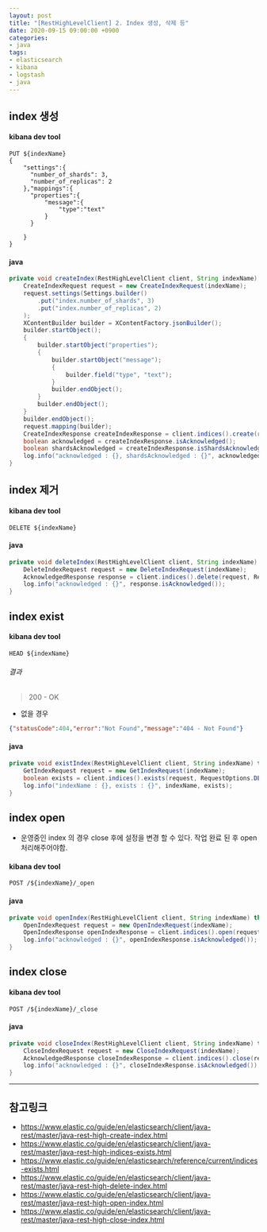```yaml
---
layout: post
title: "[RestHighLevelClient] 2. Index 생성, 삭제 등"
date: 2020-09-15 09:00:00 +0900
categories:
- java
tags:
- elasticsearch
- kibana
- logstash
- java
---
```


## index 생성
#### kibana dev tool
```
PUT ${indexName}
{
    "settings":{
      "number_of_shards": 3,
      "number_of_replicas": 2
    },"mappings":{
      "properties":{
          "message":{
              "type":"text"
          }
      }
        
    }
}
```

#### java
```java
private void createIndex(RestHighLevelClient client, String indexName) throws IOException {
    CreateIndexRequest request = new CreateIndexRequest(indexName);
    request.settings(Settings.builder()
        .put("index.number_of_shards", 3)
        .put("index.number_of_replicas", 2)
    );
    XContentBuilder builder = XContentFactory.jsonBuilder();
    builder.startObject();
    {
        builder.startObject("properties");
        {
            builder.startObject("message");
            {
                builder.field("type", "text");
            }
            builder.endObject();
        }
        builder.endObject();
    }
    builder.endObject();
    request.mapping(builder);
    CreateIndexResponse createIndexResponse = client.indices().create(request, RequestOptions.DEFAULT);
    boolean acknowledged = createIndexResponse.isAcknowledged();
    boolean shardsAcknowledged = createIndexResponse.isShardsAcknowledged();
    log.info("acknowledged : {}, shardsAcknowledged : {}", acknowledged, shardsAcknowledged);
}
```

## index 제거
#### kibana dev tool
```
DELETE ${indexName}
```

#### java
```java
private void deleteIndex(RestHighLevelClient client, String indexName) throws IOException {
    DeleteIndexRequest request = new DeleteIndexRequest(indexName);
    AcknowledgedResponse response = client.indices().delete(request, RequestOptions.DEFAULT);
    log.info("acknowledged : {}", response.isAcknowledged());
}
```

## index exist
#### kibana dev tool
```
HEAD ${indexName}
```

###### 결과
> 200 - OK
- 없을 경우
```json
{"statusCode":404,"error":"Not Found","message":"404 - Not Found"}
```

#### java
```java
private void existIndex(RestHighLevelClient client, String indexName) throws IOException {
    GetIndexRequest request = new GetIndexRequest(indexName);
    boolean exists = client.indices().exists(request, RequestOptions.DEFAULT);
    log.info("indexName : {}, exists : {}", indexName, exists);
}
```

## index open
- 운영중인 index 의 경우 close 후에 설정을 변경 할 수 있다. 작업 완료 된 후 open 처리해주어야함.
#### kibana dev tool
```
POST /${indexName}/_open
```

#### java
```java
private void openIndex(RestHighLevelClient client, String indexName) throws IOException {
    OpenIndexRequest request = new OpenIndexRequest(indexName);
    OpenIndexResponse openIndexResponse = client.indices().open(request, RequestOptions.DEFAULT);
    log.info("acknowledged : {}", openIndexResponse.isAcknowledged());
}
```

## index close
#### kibana dev tool
```
POST /${indexName}/_close
```
#### java
```java
private void closeIndex(RestHighLevelClient client, String indexName) throws IOException{
    CloseIndexRequest request = new CloseIndexRequest(indexName);
    AcknowledgedResponse closeIndexResponse = client.indices().close(request, RequestOptions.DEFAULT);
    log.info("acknowledged : {}", closeIndexResponse.isAcknowledged());
}
```

---
## 참고링크
- https://www.elastic.co/guide/en/elasticsearch/client/java-rest/master/java-rest-high-create-index.html
- https://www.elastic.co/guide/en/elasticsearch/client/java-rest/master/java-rest-high-indices-exists.html
- https://www.elastic.co/guide/en/elasticsearch/reference/current/indices-exists.html
- https://www.elastic.co/guide/en/elasticsearch/client/java-rest/master/java-rest-high-delete-index.html
- https://www.elastic.co/guide/en/elasticsearch/client/java-rest/master/java-rest-high-open-index.html
- https://www.elastic.co/guide/en/elasticsearch/client/java-rest/master/java-rest-high-close-index.html
